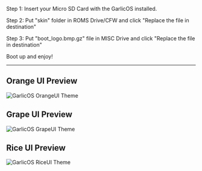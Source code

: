 Step 1: Insert your Micro SD Card with the GarlicOS installed.

Step 2: Put "skin" folder in ROMS Drive/CFW and click "Replace the file in destination"

Step 3: Put "boot_logo.bmp.gz" file in MISC Drive and click "Replace the file in destination"

Boot up and enjoy!

-------------------------------------------------------------------------------------------------------------------------------------------------------------------------
## Orange UI Preview

![GarlicOS OrangeUI Theme](https://user-images.githubusercontent.com/104685376/229340898-703d2254-6763-4ce7-a426-f47ca7e55d02.png)



## Grape UI Preview

![GarlicOS GrapeUI Theme](https://user-images.githubusercontent.com/104685376/229341044-a6154c14-827b-41c7-91e8-59d42a225fb3.png)



## Rice UI Preview
![GarlicOS RiceUI Theme](https://github.com/Harris170/GarlicOS-Themes/assets/104685376/6a2f4f29-f786-454e-86fc-aaffd03c761b)


